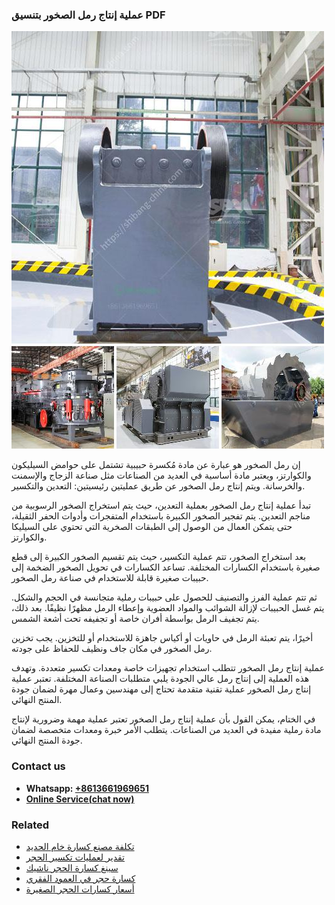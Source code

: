 <h3>عملية إنتاج رمل الصخور بتنسيق PDF</h3><img src='1701852488.jpg' alt=''><p>إن رمل الصخور هو عبارة عن مادة مُكسرة حبيبية تشتمل على حوامض السيليكون والكوارتز، ويعتبر مادة أساسية في العديد من الصناعات مثل صناعة الزجاج والإسمنت والخرسانة. ويتم إنتاج رمل الصخور عن طريق عمليتين رئيسيتين: التعدين والتكسير.</p><p>تبدأ عملية إنتاج رمل الصخور بعملية التعدين، حيث يتم استخراج الصخور الرسوبية من مناجم التعدين. يتم تفجير الصخور الكبيرة باستخدام المتفجرات وأدوات الحفر الثقيلة، حتى يتمكن العمال من الوصول إلى الطبقات الصخرية التي تحتوي على السيليكا والكوارتز.</p><p>بعد استخراج الصخور، تتم عملية التكسير، حيث يتم تقسيم الصخور الكبيرة إلى قطع صغيرة باستخدام الكسارات المختلفة. تساعد الكسارات في تحويل الصخور الضخمة إلى حبيبات صغيرة قابلة للاستخدام في صناعة رمل الصخور.</p><p>ثم تتم عملية الفرز والتصنيف للحصول على حبيبات رملية متجانسة في الحجم والشكل. يتم غسل الحبيبات لإزالة الشوائب والمواد العضوية وإعطاء الرمل مظهرًا نظيفًا. بعد ذلك، يتم تجفيف الرمل بواسطة أفران خاصة أو تجفيفه تحت أشعة الشمس.</p><p>أخيرًا، يتم تعبئة الرمل في حاويات أو أكياس جاهزة للاستخدام أو للتخزين. يجب تخزين رمل الصخور في مكان جاف ونظيف للحفاظ على جودته.</p><p>عملية إنتاج رمل الصخور تتطلب استخدام تجهيزات خاصة ومعدات تكسير متعددة. وتهدف هذه العملية إلى إنتاج رمل عالي الجودة يلبي متطلبات الصناعة المختلفة. تعتبر عملية إنتاج رمل الصخور عملية تقنية متقدمة تحتاج إلى مهندسين وعمال مهرة لضمان جودة المنتج النهائي.</p><p>في الختام، يمكن القول بأن عملية إنتاج رمل الصخور تعتبر عملية مهمة وضرورية لإنتاج مادة رملية مفيدة في العديد من الصناعات. يتطلب الأمر خبرة ومعدات متخصصة لضمان جودة المنتج النهائي.</p><h3>Contact us</h3><ul><li><strong>Whatsapp:&nbsp;<a href="https://wa.me/8613661969651">+8613661969651</a></strong></li><li><a href="https://swt.shibang-china.com/?git&amp;zhl&amp;عملية إنتاج رمل الصخور بتنسيق PDF"><strong>Online Service(chat now)</strong></a></li></ul><h3>Related</h3><ul><li><a href='تكلفة مصنع كسارة خام الحديد.md'>تكلفة مصنع كسارة خام الحديد</a></li><li><a href='تقدير لعمليات تكسير الحجر.md'>تقدير لعمليات تكسير الحجر</a></li><li><a href='سينغ كسارة الحجر ناشيك.md'>سينغ كسارة الحجر ناشيك</a></li><li><a href='كسارة حجر في العمود الفقري.md'>كسارة حجر في العمود الفقري</a></li><li><a href='أسعار كسارات الحجر الصغيرة.md'>أسعار كسارات الحجر الصغيرة</a></li></ul>